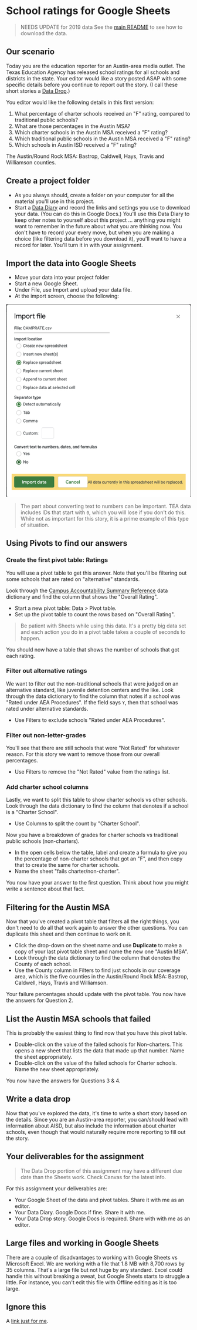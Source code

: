 # School ratings for Google Sheets

> NEEDS UPDATE for 2019 data
> See the [main README](README.md) to see how to download the data.

## Our scenario

Today you are the education reporter for an Austin-area media outlet. The Texas Education Agency has released school ratings for all schools and districts in the state. Your editor would like a story posted ASAP with some specific details before you continue to report out the story. (I call these short stories a [Data Drop](https://docs.google.com/document/d/1gd5RR5YK43N3uE0o1vBoJfnkSo5S0JJFUCJmFsa75FM/edit#heading=h.k2b1zvdn1534).)

You editor would like the following details in this first version:

1. What percentage of charter schools received an "F" rating, compared to traditional public schools?
2. What are those percentages in the Austin MSA?
3. Which charter schools in the Austin MSA received a "F" rating?
4. Which traditional public schools in the Austin MSA received a "F" rating?
5. Which schools in Austin ISD received a "F" rating?

The Austin/Round Rock MSA: Bastrop, Caldwell, Hays, Travis and Williamson counties.

## Create a project folder

- As you always should, create a folder on your computer for all the material you'll use in this project.
- Start a [Data Diary](https://docs.google.com/document/d/1gd5RR5YK43N3uE0o1vBoJfnkSo5S0JJFUCJmFsa75FM/edit#heading=h.5i6qymvlqkwj) and record the links and settings you use to download your data. (You can do this in Google Docs.) You'll use this Data Diary to keep other notes to yourself about this project ... anything you might want to remember in the future about what you are thinking now. You don't have to record your every move, but when you are making a choice (like filtering data before you download it), you'll want to have a record for later. You'll turn it in with your assignment.

## Import the data into Google Sheets

- Move your data into your project folder
- Start a new Google Sheet.
- Under File, use Import and upload your data file.
- At the import screen, choose the following:

![Sheets import](img/sheets-import.png)

> The part about converting text to numbers can be important. TEA data includes IDs that start with `0`, which you will lose if you don't do this. While not as important for this story, it is a prime example of this type of situation.

## Using Pivots to find our answers

### Create the first pivot table: Ratings

You will use a pivot table to get this answer. Note that you'll be filtering out some schools that are rated on "alternative" standards.

Look through the [Campus Accountability Summary Reference](https://rptsvr1.tea.texas.gov/perfreport/account/2019/download/camprate.html) data dictionary and find the column that shows the "Overall Rating".

- Start a new pivot table: Data > Pivot table.
- Set up the pivot table to count the rows based on "Overall Rating".

> Be patient with Sheets while using this data. It's a pretty big data set and each action you do in a pivot table takes a couple of seconds to happen.

You should now have a table that shows the number of schools that got each rating.

### Filter out alternative ratings

We want to filter out the non-traditional schools that were judged on an alternative standard, like juvenile detention centers and the like. Look through the data dictionary to find the column that notes if a school was "Rated under AEA Procedures". If the field says `Y`, then that school was rated under alternative standards.

- Use Filters to exclude schools "Rated under AEA Procedures".

### Filter out non-letter-grades

You'll see that there are still schools that were "Not Rated" for whatever reason. For this story we want to remove those from our overall percentages.

- Use Filters to remove the "Not Rated" value from the ratings list.

### Add charter school columns

Lastly, we want to split this table to show charter schools vs other schools. Look through the data dictionary to find the column that denotes if a school is a "Charter School".

- Use Columns to split the count by "Charter School".

Now you have a breakdown of grades for charter schools vs traditional public schools (non-charters).

- In the open cells below the table, label and create a formula to give you the percentage of non-charter schools that got an "F", and then copy that to create the same for charter schools.
- Name the sheet "fails charter/non-charter".

You now have your answer to the first question. Think about how you might write a sentence about that fact.

## Filtering for the Austin MSA

Now that you've created a pivot table that filters all the right things, you don't need to do all that work again to answer the other questions. You can duplicate this sheet and then continue to work on it.

- Click the drop-down on the sheet name and use **Duplicate** to make a copy of your last pivot table sheet and name the new one "Austin MSA".
- Look through the data dictionary to find the column that denotes the County of each school.
- Use the County column in Filters to find just schools in our coverage area, which is the five counties in the Austin/Round Rock MSA: Bastrop, Caldwell, Hays, Travis and Williamson.

Your failure percentages should update with the pivot table. You now have the answers for Question 2.

## List the Austin MSA schools that failed

This is probably the easiest thing to find now that you have this pivot table.

- Double-click on the value of the failed schools for Non-charters. This opens a new sheet that lists the data that made up that number. Name the sheet appropriately.
- Double-click on the value of the failed schools for Charter schools. Name the new sheet appropriately.

You now have the answers for Questions 3 & 4.

## Write a data drop

Now that you've explored the data, it's time to write a short story based on the details. Since you are an Austin-area reporter, you can/should lead with information about AISD, but also include the information about charter schools, even though that would naturally require more reporting to fill out the story.

## Your deliverables for the assignment

> The Data Drop portion of this assignment may have a different due date than the Sheets work. Check Canvas for the latest info.

For this assignment your deliverables are:

- Your Google Sheet of the data and pivot tables. Share it with me as an editor.
- Your Data Diary. Google Docs if fine. Share it with me.
- Your Data Drop story. Google Docs is required. Share with with me as an editor.

## Large files and working in Google Sheets

There are a couple of disadvantages to working with Google Sheets vs Microsoft Excel. We are working with a file that 1.8 MB with 8,700 rows by 35 columns. That's a large file but not huge by any standard. Excel could handle this without breaking a sweat, but Google Sheets starts to struggle a little. For instance, you can't edit this file with Offline editing as it is too large.

## Ignore this

A [link just for me](https://drive.google.com/open?id=16nDq-RtPhubwzbANOMVzMdNYGE_GIFGbzKfA9vupLbE).
